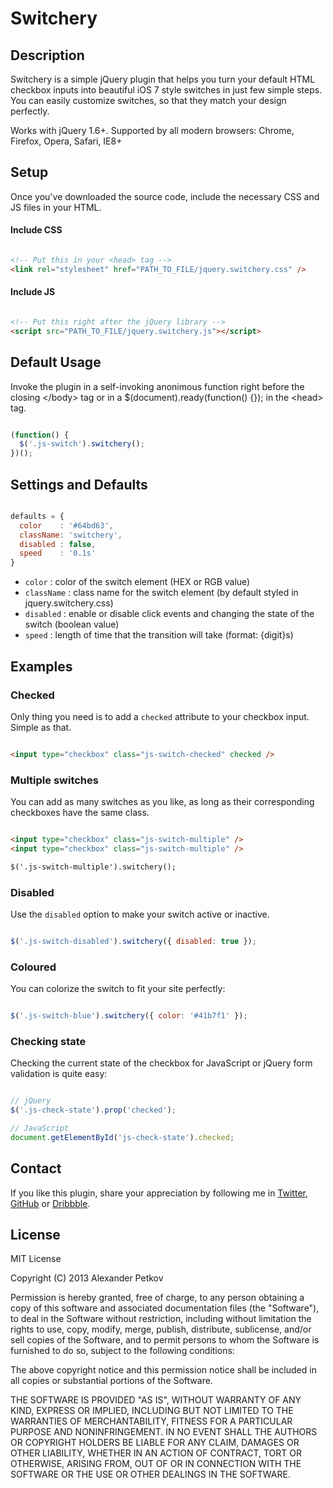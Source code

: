 # Switchery

## Description

Switchery is a simple jQuery plugin that helps you turn your default HTML checkbox inputs into beautiful iOS 7 style switches in just few simple steps. You can easily customize switches, so that they match your design perfectly.

Works with jQuery 1.6+. Supported by all modern browsers: Chrome, Firefox, Opera, Safari, IE8+

## Setup

Once you've downloaded the source code, include the necessary CSS and JS files in your HTML.

#### Include CSS

```html

<!-- Put this in your <head> tag -->
<link rel="stylesheet" href="PATH_TO_FILE/jquery.switchery.css" />

```

#### Include JS

```html

<!-- Put this right after the jQuery library -->
<script src="PATH_TO_FILE/jquery.switchery.js"></script>

```

## Default Usage

Invoke the plugin in a self-invoking anonimous function right before the closing &lt;/body&gt; tag or in a $(document).ready(function() {}); in the &lt;head&gt; tag.

```js

(function() {
  $('.js-switch').switchery();
})();

```

## Settings and Defaults

```js

defaults = {
  color    : '#64bd63',
  className: 'switchery',
  disabled : false,
  speed    : '0.1s'
}

```

- `color` : color of the switch element (HEX or RGB value)
- `className` : class name for the switch element (by default styled in jquery.switchery.css)
- `disabled` : enable or disable click events and changing the state of the switch (boolean value)
- `speed` : length of time that the transition will take (format: {digit}s)

## Examples

### Checked

Only thing you need is to add a `checked` attribute to your checkbox input. Simple as that.

```html

<input type="checkbox" class="js-switch-checked" checked />

```

### Multiple switches

You can add as many switches as you like, as long as their corresponding checkboxes have the same class.

```html

<input type="checkbox" class="js-switch-multiple" />
<input type="checkbox" class="js-switch-multiple" />

$('.js-switch-multiple').switchery();

```

### Disabled

Use the `disabled` option to make your switch active or inactive.

```js

$('.js-switch-disabled').switchery({ disabled: true });

```

### Coloured

You can colorize the switch to fit your site perfectly:

```js

$('.js-switch-blue').switchery({ color: '#41b7f1' });


```

### Checking state

Checking the current state of the checkbox for JavaScript or jQuery form validation is quite easy:

```js

// jQuery
$('.js-check-state').prop('checked');

// JavaScript
document.getElementById('js-check-state').checked;

```

## Contact

If you like this plugin, share your appreciation by following me in [Twitter](https://twitter.com/abpetkov), [GitHub](https://github.com/abpetkov) or [Dribbble](http://dribbble.com/apetkov).

## License

MIT License

Copyright (C) 2013 Alexander Petkov

Permission is hereby granted, free of charge, to any person obtaining a copy of this software and associated documentation files (the "Software"), to deal in the Software without restriction, including without limitation the rights to use, copy, modify, merge, publish, distribute, sublicense, and/or sell copies of the Software, and to permit persons to whom the Software is furnished to do so, subject to the following conditions:

The above copyright notice and this permission notice shall be included in all copies or substantial portions of the Software.

THE SOFTWARE IS PROVIDED "AS IS", WITHOUT WARRANTY OF ANY KIND, EXPRESS OR IMPLIED, INCLUDING BUT NOT LIMITED TO THE WARRANTIES OF MERCHANTABILITY, FITNESS FOR A PARTICULAR PURPOSE AND NONINFRINGEMENT. IN NO EVENT SHALL THE AUTHORS OR COPYRIGHT HOLDERS BE LIABLE FOR ANY CLAIM, DAMAGES OR OTHER LIABILITY, WHETHER IN AN ACTION OF CONTRACT, TORT OR OTHERWISE, ARISING FROM, OUT OF OR IN CONNECTION WITH THE SOFTWARE OR THE USE OR OTHER DEALINGS IN THE SOFTWARE.
